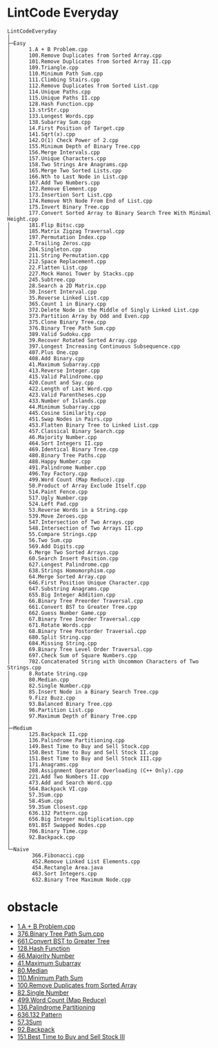 # LintCode Everyday
```
LintCodeEveryday
│
├─Easy
│      1.A + B Problem.cpp
│      100.Remove Duplicates from Sorted Array.cpp
│      101.Remove Duplicates from Sorted Array II.cpp
│      109.Triangle.cpp
│      110.Minimum Path Sum.cpp
│      111.Climbing Stairs.cpp
│      112.Remove Duplicates from Sorted List.cpp
│      114.Unique Paths.cpp
│      115.Unique Paths II.cpp
│      128.Hash Function.cpp
│      13.strStr.cpp
│      133.Longest Words.cpp
│      138.Subarray Sum.cpp
│      14.First Position of Target.cpp
│      141.Sqrt(x).cpp
│      142.O(1) Check Power of 2.cpp
│      155.Minimum Depth of Binary Tree.cpp
│      156.Merge Intervals.cpp
│      157.Unique Characters.cpp
│      158.Two Strings Are Anagrams.cpp
│      165.Merge Two Sorted Lists.cpp
│      166.Nth to Last Node in List.cpp
│      167.Add Two Numbers.cpp
│      172.Remove Element.cpp
│      173.Insertion Sort List.cpp
│      174.Remove Nth Node From End of List.cpp
│      175.Invert Binary Tree.cpp
│      177.Convert Sorted Array to Binary Search Tree With Minimal Height.cpp
│      181.Flip Bitsc.cpp
│      185.Matrix Zigzag Traversal.cpp
│      197.Permutation Index.cpp
│      2.Trailing Zeros.cpp
│      204.Singleton.cpp
│      211.String Permutation.cpp
│      212.Space Replacement.cpp
│      22.Flatten List.cpp
│      227.Mock Hanoi Tower by Stacks.cpp
│      245.Subtree.cpp
│      28.Search a 2D Matrix.cpp
│      30.Insert Interval.cpp
│      35.Reverse Linked List.cpp
│      365.Count 1 in Binary.cpp
│      372.Delete Node in the Middle of Singly Linked List.cpp
│      373.Partition Array by Odd and Even.cpp
│      375.Clone Binary Tree.cpp
│      376.Binary Tree Path Sum.cpp
│      389.Valid Sudoku.cpp
│      39.Recover Rotated Sorted Array.cpp
│      397.Longest Increasing Continuous Subsequence.cpp
│      407.Plus One.cpp
│      408.Add Binary.cpp
│      41.Maximum Subarray.cpp
│      413.Reverse Integer.cpp
│      415.Valid Palindrome.cpp
│      420.Count and Say.cpp
│      422.Length of Last Word.cpp
│      423.Valid Parentheses.cpp
│      433.Number of Islands.cpp
│      44.Minimum Subarray.cpp
│      445.Cosine Similarity.cpp
│      451.Swap Nodes in Pairs.cpp
│      453.Flatten Binary Tree to Linked List.cpp
│      457.Classical Binary Search.cpp
│      46.Majority Number.cpp
│      464.Sort Integers II.cpp
│      469.Identical Binary Tree.cpp
│      480.Binary Tree Paths.cpp
│      488.Happy Number.cpp
│      491.Palindrome Number.cpp
│      496.Toy Factory.cpp
│      499.Word Count (Map Reduce).cpp
│      50.Product of Array Exclude Itself.cpp
│      514.Paint Fence.cpp
│      517.Ugly Number.cpp
│      524.Left Pad.cpp
│      53.Reverse Words in a String.cpp
│      539.Move Zeroes.cpp
│      547.Intersection of Two Arrays.cpp
│      548.Intersection of Two Arrays II.cpp
│      55.Compare Strings.cpp
│      56.Two Sum.cpp
│      569.Add Digits.cpp
│      6.Merge Two Sorted Arrays.cpp
│      60.Search Insert Position.cpp
│      627.Longest Palindrome.cpp
│      638.Strings Homomorphism.cpp
│      64.Merge Sorted Array.cpp
│      646.First Position Unique Character.cpp
│      647.Substring Anagrams.cpp
│      655.Big Integer Addition.cpp
│      66.Binary Tree Preorder Traversal.cpp
│      661.Convert BST to Greater Tree.cpp
│      662.Guess Number Game.cpp
│      67.Binary Tree Inorder Traversal.cpp
│      671.Rotate Words.cpp
│      68.Binary Tree Postorder Traversal.cpp
│      680.Split String.cpp
│      684.Missing String.cpp
│      69.Binary Tree Level Order Traversal.cpp
│      697.Check Sum of Square Numbers.cpp
│      702.Concatenated String with Uncommon Characters of Two Strings.cpp
│      8.Rotate String.cpp
│      80.Median.cpp
│      82.Single Number.cpp
│      85.Insert Node in a Binary Search Tree.cpp
│      9.Fizz Buzz.cpp
│      93.Balanced Binary Tree.cpp
│      96.Partition List.cpp
│      97.Maximum Depth of Binary Tree.cpp
│
├─Medium
│      125.Backpack II.cpp
│      136.Palindrome Partitioning.cpp
│      149.Best Time to Buy and Sell Stock.cpp
│      150.Best Time to Buy and Sell Stock II.cpp
│      151.Best Time to Buy and Sell Stock III.cpp
│      171.Anagrams.cpp
│      208.Assignment Operator Overloading (C++ Only).cpp
│      221.Add Two Numbers II.cpp
│      473.Add and Search Word.cpp
│      564.Backpack VI.cpp
│      57.3Sum.cpp
│      58.4Sum.cpp
│      59.3Sum Closest.cpp
│      636.132 Pattern.cpp
│      656.Big Integer multiplication.cpp
│      691.BST Swapped Nodes.cpp
│      706.Binary Time.cpp
│      92.Backpack.cpp
│
└─Naive
        366.Fibonacci.cpp
        452.Remove Linked List Elements.cpp
        454.Rectangle Area.java
        463.Sort Integers.cpp
        632.Binary Tree Maximum Node.cpp
```
# obstacle
- [1.A + B Problem.cpp](http://lintcode.com/problem/a-b-problem)
- [376.Binary Tree Path Sum.cpp](http://lintcode.com/problem/binary-tree-path-sum)
- [661.Convert BST to Greater Tree](http://lintcode.com/problem/convert-bst-to-greater-tree)
- [128.Hash Function](http://lintcode.com/en/problem/hash-function/)
- [46.Majority Number](http://lintcode.com/problem/majority-number)
- [41.Maximum Subarray](http://lintcode.com/problem/maximum-subarray)
- [80.Median](http://lintcode.com/en/problem/median/)
- [110.Minimum Path Sum](http://lintcode.com/en/problem/minimum-path-sum/)
- [100.Remove Duplicates from Sorted Array](http://lintcode.com/en/problem/remove-duplicates-from-sorted-array/)
- [82.Single Number](http://lintcode.com/en/problem/single-number/)
- [499.Word Count (Map Reduce)](http://lintcode.com/en/problem/word-count-map-reduce/)
- [136.Palindrome Partitioning](http://lintcode.com/en/problem/palindrome-partitioning/)
- [636.132 Pattern](http://lintcode.com/en/problem/132-pattern/)
- [57.3Sum](http://lintcode.com/problem/3sum)
- [92.Backpack](http://lintcode.com/en/problem/backpack/)
- [151.Best Time to Buy and Sell Stock III](http://www.lintcode.com/problem/best-time-to-buy-and-sell-stock-iii)
